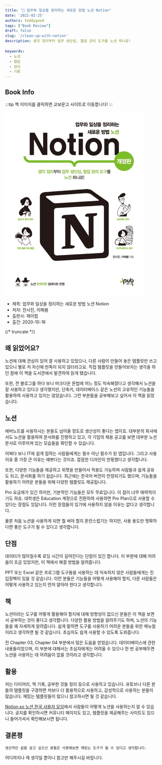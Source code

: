 ```yaml
---  
title: "📖 업무와 일상을 정리하는 새로운 방법 노션 Notion"  
date: '2021-02-25'
authors: teddygood
tags: ["Book Review"]
draft: false
slug: '/clean-up-with-notion'
description: 생각 정리부터 업무 생산성, 협업 관리 도구를 노션 하나로!

keywords:
  - 노션
  - 협업
  - 정리
  - 기록
---
```


## Book Info

:::tip
책 이미지를 클릭하면 교보문고 사이트로 이동합니다!
:::

[![책](../assets/review/How-to-clean-up-with-notion.jpg)](http://www.kyobobook.co.kr/product/detailViewKor.laf?ejkGb=KOR&mallGb=KOR&barcode=9791190665476&orderClick=LEa&Kc=)

- 제목: 업무와 일상을 정리하는 새로운 방법 노션 Notion
- 저자: 전시진, 이해봄
- 출판사: 제이펍
- 출간: 2020-10-16

{/* truncate */}

## 왜 읽었어요?

노션에 대해 관심이 있어 잘 사용하고 있었으나, 다른 사람이 만들어 놓은 템플릿만 쓰고 있으니 별로 저 자신에 만족이 되지 않더라고요. 직접 템플릿을 만들어보자는 생각을 하던 참에 이 책을 도서관에서 발견하여 읽게 됐습니다.

또한, 전 블로그를 하다 보니 마크다운 문법에 어느 정도 익숙해졌다고 생각해서 노션을 잘 사용하고 있다고 생각했지만, 단축키, 데이터베이스 같은 노션의 고유적인 기능들을 활용하여 사용하고 있지는 않았습니다. 그런 부분들을 공부해보고 싶어서 이 책을 읽었습니다.

## 노션

에버노트를 사용하시는 분들도 넘어올 정도로 생산성이 좋다는 앱이죠. 대부분의 회사에서도 노션을 활용하여 문서화를 진행하고 있고, 각 기업의 채용 공고를 보면 대부분 노션 문서로 이루어져 있는 모습들을 확인할 수 있습니다.

어쩌다 보니 IT에 쉽게 접하는 사람들에게는 필수 아닌 필수가 된 앱입니다. 그리고 사용 이유 중 가장 큰 이유는 예쁘다는 것이죠. 깔끔한 디자인이 한몫했다고 생각합니다.

또한, 다양한 기능들을 제공하고 위젯을 만들어서 적용도 가능하며 사람들과 쉽게 공유도 되고, 문서화를 하기 쉽습니다. 최근에는 한국어 버전이 런칭되기도 했으며, 기능들을 활용하기 어려운 분들을 위해 다양한 템플릿도 제공됩니다.

Pro 요금제가 있긴 하지만, 기본적인 기능들은 모두 무료입니다. 이 점이 너무 매력적이기도 하죠. 대학생은 Education 계정으로 전환하여 사용하면 Pro Plan으로 사용할 수 있다는 장점도 있답니다. 이런 장점들이 있기에 사용하지 않을 이유는 없다고 생각합니다.

물론 처음 노션을 사용하게 되면 뭘 써야 할지 혼란스럽기는 하지만, 사용 용도만 명확하다면 좋은 도구가 될 수 있다고 생각합니다.

## 단점

데이터가 많아질수록 로딩 시간이 길어진다는 단점이 있긴 합니다. 이 부분에 대해 어려움이 조금 있었지만, 이 책에서 해결 방법을 알려줍니다.

PPT 또는 Excel 같은 프로그램 도구들을 사용하는 데 익숙하지 않은 사람들에게는 진입장벽이 있을 것 같습니다. 이런 분들은 기능들을 어떻게 사용해야 할지, 다른 사람들은 어떻게 사용하고 있는지 먼저 알아야 한다고 생각합니다.

## 책

노션이라는 도구를 어떻게 활용해야 할지에 대해 방향성이 없으신 분들은 이 책을 보면서 공부하는 것이 좋다고 생각합니다. 다양한 활용 방법을 알려주기도 하며, 노션의 기능들을 꽤 자세하게 알려줍니다. 쉽게 말하면 도구를 사용하기 어려운 분들을 위한 메뉴얼이라고 생각하면 될 것 같습니다. 초심자도 쉽게 사용할 수 있도록 도와줍니다.

전 Chapter 03, Chapter 04 부분에서 많은 도움을 얻었습니다. 데이터베이스에 관한 내용들이었으며, 이 부분에 대해서는 초심자에게는 어려울 수 있으나 한 번 공부해두면 노션을 사용하는 데 어려움이 없을 것이라고 생각합니다.

## 활용

저는 다이어리, 책 기록, 공부한 것들 정리 등으로 사용하고 있습니다. 유튜브나 다른 분들의 템플릿을 구경하면 저보다 더 활용적으로 사용하고, 감성적으로 사용하는 분들이 많습니다. 재밌는 템플릿들이 많으니 참고하시면 될 것 같습니다.

[Notion.so 노션 한국 사용자 모임](https://www.facebook.com/groups/notion.so)에서 사람들이 어떻게 노션을 사용하는지 알 수 있습니다. 공지를 확인하시면 커뮤니티 페이지도 있고, 템플릿을 제공해주는 사이트도 있으니 들어가셔서 확인해보시면 됩니다.

## 결론평

`생산적인 삶을 살고 싶으신 분들은 사용해보면 재밌는 도구가 될 수 있다고 생각합니다.`

어디까지나 제 생각일 뿐이니 참고만 해주시길 바랍니다.